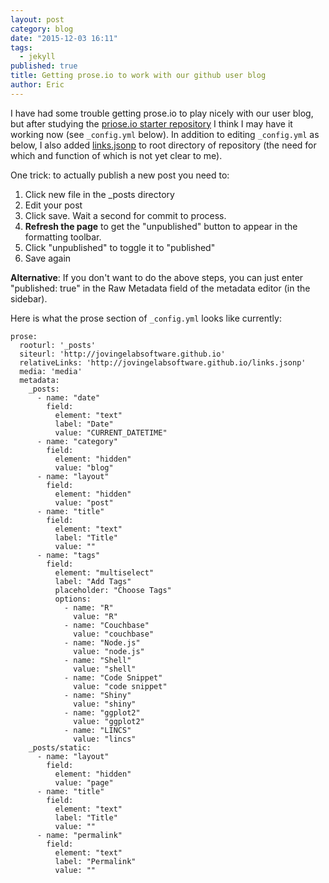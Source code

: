 ```yaml
---
layout: post
category: blog
date: "2015-12-03 16:11"
tags: 
  - jekyll
published: true
title: Getting prose.io to work with our github user blog
author: Eric
---
```







I have had some trouble getting prose.io to play nicely with our user blog, but after studying the [priose.io starter repository](https://github.com/prose/starter) I think I may have it working now (see `_config.yml` below).  In addition to editing `_config.yml` as below, I also added [links.jsonp](https://github.com/JovingeLabSoftware/JovingeLabSoftware.github.io/blob/master/links.jsonp) to root directory of repository (the need for which and function of which is not yet clear to me).

One trick: to actually publish a new post you need to:

1.  Click new file in the \_posts directory
2.  Edit your post
3.  Click save.  Wait a second for commit to process.
4.  **Refresh the page** to get the "unpublished" button to appear in the formatting toolbar.
5.  Click "unpublished" to toggle it to "published"
6.  Save again

**Alternative**: If you don't want to do the above steps, you can just enter "published: true" in the Raw Metadata field of the metadata editor (in the sidebar).

Here is what the prose section of `_config.yml` looks like currently:

```
prose:
  rooturl: '_posts'
  siteurl: 'http://jovingelabsoftware.github.io'
  relativeLinks: 'http://jovingelabsoftware.github.io/links.jsonp'
  media: 'media'
  metadata:
    _posts:
      - name: "date"
        field:
          element: "text"
          label: "Date"
          value: "CURRENT_DATETIME"
      - name: "category"
        field:
          element: "hidden"
          value: "blog"
      - name: "layout"
        field:
          element: "hidden"
          value: "post"
      - name: "title"
        field:
          element: "text"
          label: "Title"
          value: ""
      - name: "tags"
        field:
          element: "multiselect"
          label: "Add Tags"
          placeholder: "Choose Tags"
          options:
            - name: "R"
              value: "R"
            - name: "Couchbase"
              value: "couchbase"
            - name: "Node.js"
              value: "node.js"
            - name: "Shell"
              value: "shell"
            - name: "Code Snippet"
              value: "code snippet"
            - name: "Shiny"
              value: "shiny"
            - name: "ggplot2"
              value: "ggplot2"
            - name: "LINCS"
              value: "lincs"
    _posts/static:
      - name: "layout"
        field:
          element: "hidden"
          value: "page"
      - name: "title"
        field:
          element: "text"
          label: "Title"
          value: ""
      - name: "permalink"
        field:
          element: "text"
          label: "Permalink"
          value: ""
```
